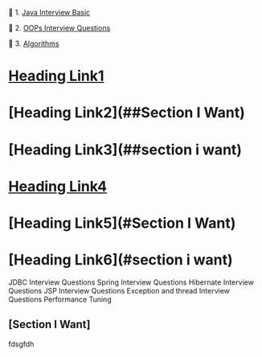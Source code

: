 :herb: 1. [Java Interview Basic](src/main/resources/static/pages/java/basic.md)

:herb: 2. [OOPs Interview Questions](src/main/resources/static/pages/java/oops.md)

:herb: 3. [Algorithms](src/main/resources/static/pages/algorithms/index-algorithms.md)





# [Heading Link1](##section-i-want)

# [Heading Link2](##Section I Want)

# [Heading Link3](##section i want)



# [Heading Link4](#section-i-want)

# [Heading Link5](#Section I Want)

# [Heading Link6](#section i want)

JDBC Interview Questions
Spring Interview Questions
Hibernate Interview Questions
JSP Interview Questions
Exception and thread Interview Questions
Performance Tuning








## [Section I Want] 
fdsgfdh
